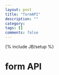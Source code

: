 ```yaml
---
layout: post
title: "formAPI"
description: ""
category: 
tags: []
comments: false
---
```

{% include JB/setup %}

# form API
